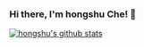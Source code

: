 ### Hi there, I'm hongshu Che! 👋

[![hongshu's github stats](https://github-readme-stats.vercel.app/api?username=imsuven&show_icons=true&theme=vue)](https://github.com/chehongshu/github-readme-stats)
